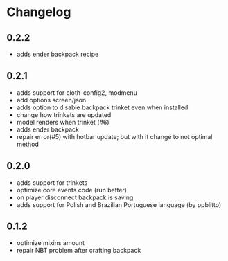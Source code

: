 # Changelog

## 0.2.2
* adds ender backpack recipe

## 0.2.1
* adds support for cloth-config2, modmenu
* add options screen/json
* adds option to disable backpack trinket even when installed
* change how trinkets are updated
* model renders when trinket (#6)
* adds ender backpack
* repair error(#5) with hotbar update; but with it change to not optimal method 

## 0.2.0
* adds support for trinkets 
* optimize core events code (run better)
* on player disconnect backpack is saving
* adds support for Polish and Brazilian Portuguese language (by ppblitto)

## 0.1.2
* optimize mixins amount
* repair NBT problem after crafting backpack
